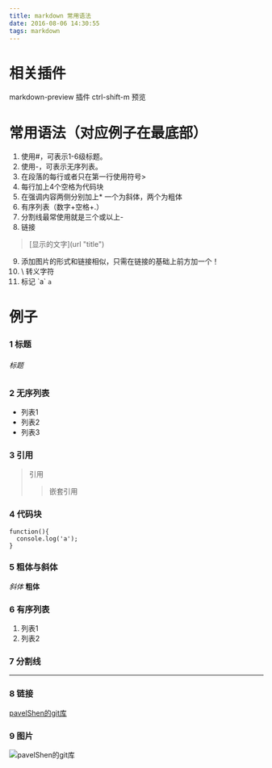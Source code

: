 ```yaml
---
title: markdown 常用语法
date: 2016-08-06 14:30:55
tags: markdown
---
```


# 相关插件
markdown-preview 插件
  ctrl-shift-m 预览

# 常用语法（对应例子在最底部）

1. 使用#，可表示1-6级标题。
2. 使用-，可表示无序列表。
3. 在段落的每行或者只在第一行使用符号>
4. 每行加上4个空格为代码块
5. 在强调内容两侧分别加上* 一个为斜体，两个为粗体
6. 有序列表（数字+空格+.）
7. 分割线最常使用就是三个或以上-
8. 链接
  >\[显示的文字](url "title")

9. 添加图片的形式和链接相似，只需在链接的基础上前方加一个！
10. \ 转义字符
11. 标记 \`a\` `a`

<!--more-->

# 例子

### 1 标题
###### 标题

### 2 无序列表
- 列表1
- 列表2
- 列表3

### 3 引用
>  引用
>> 嵌套引用

### 4 代码块

    function(){
      console.log('a');
    }

### 5 粗体与斜体
*斜体*
**粗体**

### 6 有序列表
1. 列表1
2. 列表2

### 7 分割线
---

### 8 链接

[pavelShen的git库](https://github.com/pavelShen "title")

### 9 图片
![pavelShen的git库](http://i0.hdslb.com/bfs/drawyoo/460650e454e8ab3fa1f04bc4e661f798ffe67d83.png "title")
